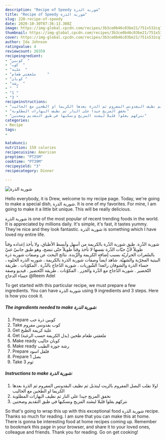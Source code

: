 ```yaml
---
description: "Recipe of Speedy شوربة الذرة"
title: "Recipe of Speedy شوربة الذرة"
slug: 220-recipe-of-speedy
date: 2020-10-30T07:36:13.308Z
image: https://img-global.cpcdn.com/recipes/3b3ce0b46c03be21/751x532cq70/الصورة-الرئيسية-لوصفةشوربة-الذرة.jpg
thumbnail: https://img-global.cpcdn.com/recipes/3b3ce0b46c03be21/751x532cq70/الصورة-الرئيسية-لوصفةشوربة-الذرة.jpg
cover: https://img-global.cpcdn.com/recipes/3b3ce0b46c03be21/751x532cq70/الصورة-الرئيسية-لوصفةشوربة-الذرة.jpg
author: Ida Johnson
ratingvalue: 4
reviewcount: 26359
recipeingredient:
- "كوبين  "
- "كوب  "
- "علبة  "
- "ملعقتي طعام     "
- "كوبان "
- "رشة  "
- "  "
- "1 "
- "3 "
recipeinstructions:
- "اولا نقلب البصل المفروم بالزيت ليتذبل ثم نظيف البقدونس المفروم ثم الذرة بعدها الكريما او الطحين مع الحاليب"
- "نخفق المزيج جيدا على النار ثم نظيف البهارات المطلوبة"
- "نتركهم يغلوا قليلا ليشتد المزيج ونسكبها في طبق التقديم وصحتين"
categories:
- Recipe
tags:
- 

katakunci:  
nutrition: 159 calories
recipecuisine: American
preptime: "PT25M"
cooktime: "PT39M"
recipeyield: "3"
recipecategory: Dinner

---
```



![شوربة الذرة](https://img-global.cpcdn.com/recipes/3b3ce0b46c03be21/751x532cq70/الصورة-الرئيسية-لوصفةشوربة-الذرة.jpg)

Hello everybody, it is Drew, welcome to my recipe page. Today, we're going to make a special dish, شوربة الذرة. It is one of my favorites. For mine, I am going to make it a little bit unique. This will be really delicious.

شوربة الذرة is one of the most popular of recent trending foods in the world. It is appreciated by millions daily. It's simple, it's fast, it tastes yummy. They're nice and they look fantastic. شوربة الذرة is something which I have loved my entire life.

شوربة الذّرة. طبق شوربة الذّرة بالكريمة من أسهل وأبسط الأطباق، ولا يأخذ إعداده وقتاً طويلاً لأنّ حبّات الذّرة نفسها لا تأخذ وقتاً طويلاً حتّى تنضج، وهو طبق جانبيّ غنيّ بالسّعرات الحراريّة بسبب إضافة الكريمة والزّبدة. نتائج البحث عن وصفات شوربة ذرة البيتية المجرّبة والشهيّة. شاهد ايضاً وصفات شوربة الذرة بالكريمة ، شوربه الذره الحلوه ، حساء الذرة والشوفان رائعة! الشّوربات . شوربة الدّجاج بالذّرة . المكوّنات . طريقة التّحضير . شوربة الدّجاج مع الذّرة والجزر . المكوّنات . طريقة التّحضير . فيديو وصفة حساء الدجاج @Reem Adel


To get started with this particular recipe, we must prepare a few ingredients. You can have شوربة الذرة using 9 ingredients and 3 steps. Here is how you cook it.

<!--inarticleads1-->

##### The ingredients needed to make شوربة الذرة:

1. Prepare كوبين ذرة حب
1. Take كوب بقدونس مفروم
1. Get علبة كريمة الطبخ
1. Get ملعقتي طعام طحين (بدل الكريمة حسب الرغبة)
1. Make ready كوبان حاليب
1. Make ready رشة جوزة الطيب
1. Prepare  فلفل اسود
1. Prepare 1 بصل
1. Take 3 ثوم




<!--inarticleads2-->

##### Instructions to make شوربة الذرة:

1. اولا نقلب البصل المفروم بالزيت ليتذبل ثم نظيف البقدونس المفروم ثم الذرة بعدها الكريما او الطحين مع الحاليب
1. نخفق المزيج جيدا على النار ثم نظيف البهارات المطلوبة
1. نتركهم يغلوا قليلا ليشتد المزيج ونسكبها في طبق التقديم وصحتين




So that's going to wrap this up with this exceptional food شوربة الذرة recipe. Thanks so much for reading. I am sure that you can make this at home. There is gonna be interesting food at home recipes coming up. Remember to bookmark this page in your browser, and share it to your loved ones, colleague and friends. Thank you for reading. Go on get cooking!
